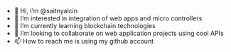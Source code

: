- 👋 Hi, I’m @saitnyalcin
- 👀 I’m interested in integration of web apps and micro controllers
- 🌱 I’m currently learning blockchain technologies
- 💞️ I’m looking to collaborate on web application projects using cool APIs
- 📫 How to reach me is using my github account

<!---
saitnyalcin/saitnyalcin is a ✨ special ✨ repository because its `README.md` (this file) appears on your GitHub profile.
You can click the Preview link to take a look at your changes.
--->
